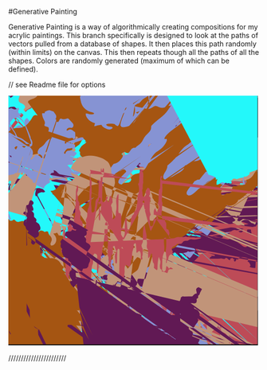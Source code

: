 #Generative Painting

Generative Painting is a way of algorithmically creating compositions for my acrylic paintings. This branch specifically is designed to look at the paths of vectors pulled from a database of shapes. It then places this path randomly (within limits) on the canvas. This then repeats though all the paths of all the shapes. Colors are randomly generated (maximum of which can be defined).

// see Readme file for options

![alt text](https://github.com/badalmer/Generative-Painting/blob/main/SVG_Generative/example.PNG)

///////////////////////

